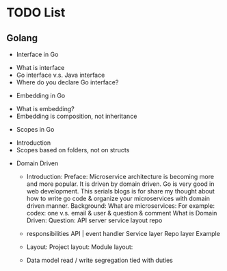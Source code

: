 # TODO List

## Golang
    
* Interface in Go
- What is interface
- Go interface v.s. Java interface
- Where do you declare Go interface?

* Embedding in Go
- What is embedding?
- Embedding is composition, not inheritance


* Scopes in Go
- Introduction
- Scopes based on folders, not on structs

* Domain Driven
    
    * Introduction:
	Preface:
		Microservice architecture is becoming more and more popular. It is driven by domain driven. Go is very good in web development. 
		This serials blogs is for share my thought about how to write go code & organize your microservices with domain driven manner.
	Background:
		What are microservices:
			For example:
				codex: one v.s. email & user & question & comment
		What is Domain Driven:
			Question:
				API server
				service layout
				repo

    * responsibilities
	API | event handler
	Service layer
	Repo layer
	Example
		

    * Layout:
	Project layout:
	Module layout:
	

    * Data model
	read / write segregation
	tied with duties
